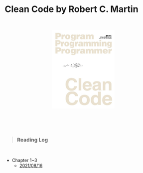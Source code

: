 # Clean Code by Robert C. Martin

<br/>

<p align='center'> <img src="CleanCode.png" width="200" height="250"> </p>

<br/>
<br/>
<br/>


> ### Reading Log 

<br/>

- Chapter 1~3
  - [2021/08/16](2021-08-16/README.md)



